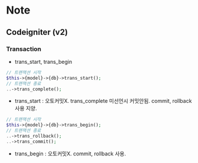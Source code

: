 # Note

## Codeigniter (v2)

### Transaction

- trans_start, trans_begin

```php
// 트랜잭션 시작
$this->{model}->{db}->trans_start();
// 트랜잭션 종료
..->trans_complete();
```

- trans_start : 오토커밋X. trans_complete 미선언시 커밋안됨. commit, rollback 사용 지양.

```php
// 트랜잭션 시작
$this->{model}->{db}->trans_begin();
// 트랜잭션 종료
..->trans_rollback();
..->trans_commit();
```

- trans_begin : 오토커밋X. commit, rollback 사용.

